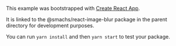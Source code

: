 This example was bootstrapped with [Create React App](https://github.com/facebook/create-react-app).

It is linked to the @smachs/react-image-blur package in the parent directory for development purposes.

You can run `yarn install` and then `yarn start` to test your package.
